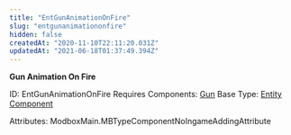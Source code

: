 ```yaml
---
title: "EntGunAnimationOnFire"
slug: "entgunanimationonfire"
hidden: false
createdAt: "2020-11-10T22:11:20.031Z"
updatedAt: "2021-06-18T01:37:49.394Z"
---
```

**Gun Animation On Fire**


ID: EntGunAnimationOnFire
Requires Components: [Gun](doc:entgun)
Base Type: [Entity Component](doc:componententity)


Attributes:
ModboxMain.MBTypeComponentNoIngameAddingAttribute